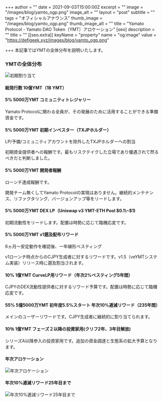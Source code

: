 +++
author = ""
date = 2021-09-03T15:00:00Z
excerpt = ""
image = "/images/blog/yamto_ogp.png"
image_alt = ""
layout = "post"
subtitle = ""
tags = "オフィシャルアナウンス"
thumb_image = "/images/blog/yamto_ogp.png"
thumb_image_alt = ""
title = "Yamato Protocol - Yamato DAO Token（YMT）アロケーション"
[seo]
description = ""
title = ""
[[seo.extra]]
keyName = "property"
name = "og:image"
value = "https://defigeek.xyz/images/blog/yamto_ogp.png"

+++
本記事ではYMTの全体分布を説明いたします。

### **YMTの全体分布**

![初期割り当て](https://alis.to/d/api/articles_images/CryptoChick/aw5WLmlGYDDQ/d747f34e-aa43-415d-9c21-52c071094181.png?d=800x2160 "初期割り当て")

#### **総発行数 10億YMT（1B YMT）**

#### **5% 5000万YMT コミュニティトレジャリー**

Yamato Protocolに関わる全員が、その発展のために活用することができる準備資金です。

#### **5% 5000万YMT 初期インベスター（TXJPホルダー）**

LP/予備/コミュニティアカウントを除外したTXJPホルダーへの割当

初期資金提供者への報酬です。最もリスクテイクした立場であり優遇されて然るべきだと判断しました。

#### **5% 5000万YMT 開発者報酬**

ローンチ達成報酬です。

開発チーム無くしてYamato Protocolの実現はありません。継続的メンテナンス、リファクタリング、バージョンアップ等をリードします。

#### **5% 5000万YMT DEX LP（Uniswap v3 YMT-ETH Pool $0.1\~$1)**

初期流動性をリードします。配置は時勢に応じて臨機応変です。

#### **5% 5000万YMT v1遡及配布リワード**

6ヵ月～安定動作を確認後、一年線形ベスティング

v1ローンチ時点からのCJPY生成者に対するリワードです。v1.5（veYMTシステム実装）リリース時に遡及割当されます。

#### **10% 1億YMT CurveLP用リワード（年次2%ベスティング5年間）**

CJPYのDEX流動性提供者に対するリワード予算です。配置は時勢に応じて臨機応変です。

#### **55% 5億5000万YMT 初年度5.5%スタート 年次10%逓減リワード（235年間）**

メインのユーザーリワードです。CJPY生成者に継続的に割り当てられます。

#### **10％ 1億YMT フェーズ２以降の投資家用(クリフ2年、3年目解放)**

シリーズA以降参入の投資家用です。追加の資金調達と生態系の拡大予算となります。

#### 年次アロケーション

![年次アロケーション](https://alis.to/d/api/articles_images/CryptoChick/aw5WLmlGYDDQ/eb9bd467-261b-451d-b6ef-5e8eff64243a.png?d=800x2160 "年次アロケーション")

#### 年次10%逓減リワード25年目まで

![年次10%逓減リワード25年目まで](https://alis.to/d/api/articles_images/CryptoChick/aw5WLmlGYDDQ/806c50e7-2c86-40cc-af22-73d8493e6e4a.png?d=800x2160 "年次10%逓減リワード25年目まで")